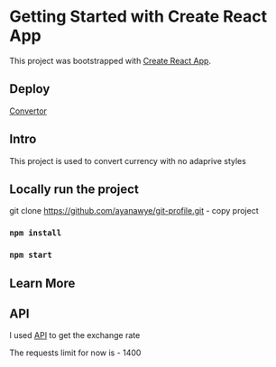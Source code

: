 # Getting Started with Create React App

This project was bootstrapped with [Create React App](https://github.com/facebook/create-react-app).

## Deploy

[Convertor](https://convertor-ebon.vercel.app/)

## Intro

This project is used to convert currency with no adaprive styles

## Locally run the project
git clone https://github.com/ayanawye/git-profile.git - copy project
### `npm install`

### `npm start`

## Learn More

## API

I used [API](https://www.exchangerate-api.com/docs/overview) to get the exchange rate

The requests limit for now is - 1400
